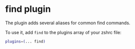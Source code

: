 # find plugin

The plugin adds several aliases for common find commands.

To use it, add `find` to the plugins array of your zshrc file:

```zsh
plugins=(... find)
```
